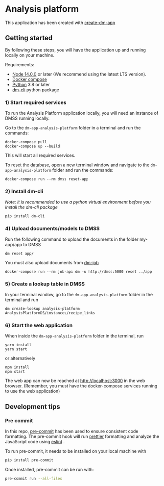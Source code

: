 # Analysis platform

This application has been created with [create-dm-app](https://github.com/equinor/create-dm-app)

## Getting started

By following these steps, you will have the application up and running locally on your machine.

Requirements:

- [Node 14.0.0](https://nodejs.org/en/) or later (We recommend using the latest LTS version).
- [Docker compose](https://docs.docker.com/compose/)
- [Python](https://www.python.org/) 3.8 or later
- [dm-cli](https://pypi.org/project/dm-cli/0.1.4/) python package


### 1) Start required services
To run the Analysis Platform application locally, you will need an instance of DMSS running locally.

Go to the `dm-app-analysis-platform` folder in a terminal and run the commands:

```
docker-compose pull
docker-compose up --build
```

This will start all required services.

To reset the database, open a new terminal window and navigate to the `dm-app-analysis-platform` folder and run the commands:

```
docker-compose run --rm dmss reset-app
```
### 2) Install dm-cli

_Note: it is recommended to use a python virtual environment before you install the dm-cli package_

```
pip install dm-cli
```

### 4) Upload documents/models to DMSS

Run the following command to upload the documents in the folder my-app/app to DMSS

```
dm reset app/
```

You must also upload documents from [dm-job](https://github.com/equinor/dm-job)
```
docker-compose run --rm job-api dm -u http://dmss:5000 reset ../app
```


### 5) Create a lookup table in DMSS

In your terminal window, go to the `dm-app-analysis-platform` folder in the terminal and run

```
dm create-lookup analysis-platform AnalysisPlatformDS/instances/recipe_links
```

### 6) Start the web application

When inside the `dm-app-analysis-platform` folder in the terminal, run

```
yarn install
yarn start
```

or alternatively

```
npm install
npm start
```

The web app can now be reached at [http://localhost:3000](http://localhost:3000) in the web browser.
(Remember, you must have the docker-compose services running to use the web application)

## Development tips

### Pre commit

In this repo, [pre-commit](https://pre-commit.com/) has been used to ensure consistent code formatting. The pre-commit
hook
will run [prettier](https://prettier.io/) formatting and analyze the JavaScript code using [eslint](https://eslint.org/)
.

To run pre-commit, it needs to be installed on your local machine with

```bash
pip install pre-commit
```

Once installed, pre-commit can be run with:

```bash
pre-commit run --all-files
```
